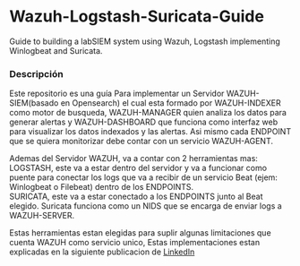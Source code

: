 # Wazuh-Logstash-Suricata-Guide
Guide to building a labSIEM system using Wazuh, Logstash implementing Winlogbeat and Suricata.

### Descripción
Este repositorio es una guía Para implementar un Servidor WAZUH-SIEM(basado en Opensearch) el cual esta formado por WAZUH-INDEXER como motor de busqueda, WAZUH-MANAGER quien analiza los datos para generar alertas y WAZUH-DASHBOARD que funciona como interfaz web para visualizar los datos indexados y las alertas. Asi mismo cada ENDPOINT que se quiera monitorizar debe contar con un servicio WAZUH-AGENT.</br>

Ademas del Servidor WAZUH, va a contar con 2 herramientas mas:</br>
LOGSTASH, este va a estar dentro del servidor y va a funcionar como puente para conectar los logs que va a recibir de un servicio Beat (ejem: Winlogbeat o Filebeat) dentro de los ENDPOINTS.</br>
SURICATA, este va a estar conectado a los ENDPOINTS junto al Beat elegido. Suricata funciona como un NIDS que se encarga de enviar logs a WAZUH-SERVER.</br>

Estas herramientas estan elegidas para suplir algunas limitaciones que cuenta WAZUH como servicio unico, Estas implementaciones estan explicadas en la siguiente publicacion de [LinkedIn](https://www.linkedin.com/posts/alejo-bergero-688a9531a_ciberseguridad-soc-elasticsiem-activity-7315942584340611073-gY0v?utm_source=share&utm_medium=member_desktop&rcm=ACoAAFD2VogBamGpXj3dO3QI9REDzrwa2Gi2pmQ)
